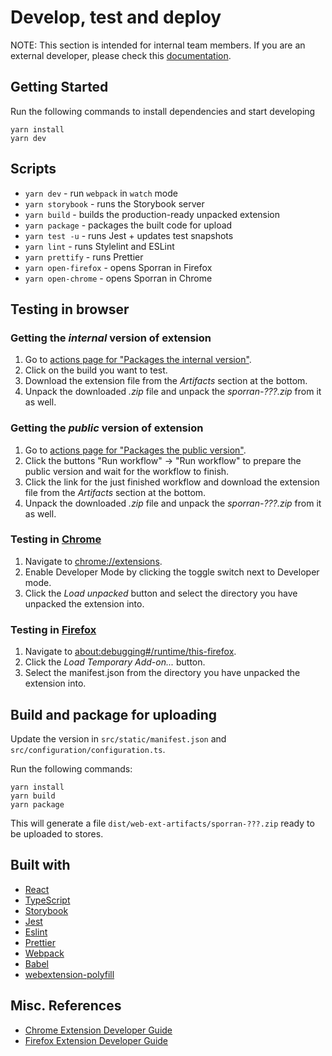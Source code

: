 # Develop, test and deploy

NOTE: This section is intended for internal team members. If you are an external developer, please check this [documentation](./external.md).

## Getting Started

Run the following commands to install dependencies and start developing

```
yarn install
yarn dev
```

## Scripts

- `yarn dev` - run `webpack` in `watch` mode
- `yarn storybook` - runs the Storybook server
- `yarn build` - builds the production-ready unpacked extension
- `yarn package` - packages the built code for upload
- `yarn test -u` - runs Jest + updates test snapshots
- `yarn lint` - runs Stylelint and ESLint
- `yarn prettify` - runs Prettier
- `yarn open-firefox` - opens Sporran in Firefox
- `yarn open-chrome` - opens Sporran in Chrome

## Testing in browser

### Getting the _internal_ version of extension

1. Go to [actions page for "Packages the internal version"](https://github.com/KILTprotocol/sporran-extension/actions/workflows/publish.yaml).
1. Click on the build you want to test.
1. Download the extension file from the _Artifacts_ section at the bottom.
1. Unpack the downloaded _.zip_ file and unpack the _sporran-???.zip_ from it as well.

### Getting the _public_ version of extension

1. Go to [actions page for "Packages the public version"](https://github.com/KILTprotocol/sporran-extension/actions/workflows/stores.yaml).
1. Click the buttons "Run workflow" -> "Run workflow" to prepare the public version and wait for the workflow to finish.
1. Click the link for the just finished workflow and download the extension file from the _Artifacts_ section at the bottom.
1. Unpack the downloaded _.zip_ file and unpack the _sporran-???.zip_ from it as well.

### Testing in [Chrome](https://developer.chrome.com/docs/extensions/mv2/getstarted/#manifest)

1. Navigate to [chrome://extensions](chrome://extensions).
1. Enable Developer Mode by clicking the toggle switch next to Developer mode.
1. Click the _Load unpacked_ button and select the directory you have unpacked the extension into.

### Testing in [Firefox](https://extensionworkshop.com/documentation/develop/temporary-installation-in-firefox/)

1. Navigate to [about:debugging#/runtime/this-firefox](about:debugging#/runtime/this-firefox).
1. Click the _Load Temporary Add-on..._ button.
1. Select the manifest.json from the directory you have unpacked the extension into.

## Build and package for uploading

Update the version in `src/static/manifest.json` and `src/configuration/configuration.ts`.

Run the following commands:

```
yarn install
yarn build
yarn package
```

This will generate a file `dist/web-ext-artifacts/sporran-???.zip` ready to be uploaded to stores.

## Built with

- [React](https://reactjs.org)
- [TypeScript](https://www.typescriptlang.org/)
- [Storybook](https://storybook.js.org/)
- [Jest](https://jestjs.io)
- [Eslint](https://eslint.org/)
- [Prettier](https://prettier.io/)
- [Webpack](https://webpack.js.org/)
- [Babel](https://babeljs.io/)
- [webextension-polyfill](https://github.com/mozilla/webextension-polyfill)

## Misc. References

- [Chrome Extension Developer Guide](https://developer.chrome.com/extensions/devguide)
- [Firefox Extension Developer Guide](https://developer.mozilla.org/en-US/docs/Mozilla/Add-ons/WebExtensions)
